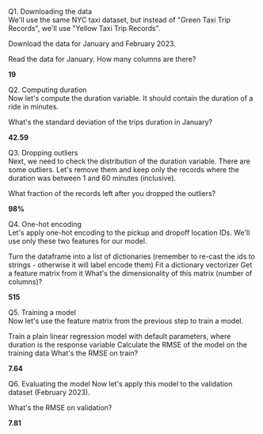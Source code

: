 Q1. Downloading the data  
We'll use the same NYC taxi dataset, but instead of "Green Taxi Trip Records", we'll use "Yellow Taxi Trip Records".

Download the data for January and February 2023.

Read the data for January. How many columns are there?

**19**

Q2. Computing duration  
Now let's compute the duration variable. It should contain the duration of a ride in minutes.

What's the standard deviation of the trips duration in January?

**42.59**

Q3. Dropping outliers  
Next, we need to check the distribution of the duration variable. There are some outliers. Let's remove them and keep only the records where the duration was between 1 and 60 minutes (inclusive).

What fraction of the records left after you dropped the outliers?

**98%**

Q4. One-hot encoding  
Let's apply one-hot encoding to the pickup and dropoff location IDs. We'll use only these two features for our model.

Turn the dataframe into a list of dictionaries (remember to re-cast the ids to strings - otherwise it will label encode them)
Fit a dictionary vectorizer
Get a feature matrix from it
What's the dimensionality of this matrix (number of columns)?

**515**


Q5. Training a model  
Now let's use the feature matrix from the previous step to train a model.

Train a plain linear regression model with default parameters, where duration is the response variable
Calculate the RMSE of the model on the training data
What's the RMSE on train?


**7.64**

Q6. Evaluating the model
Now let's apply this model to the validation dataset (February 2023).

What's the RMSE on validation?

**7.81**
